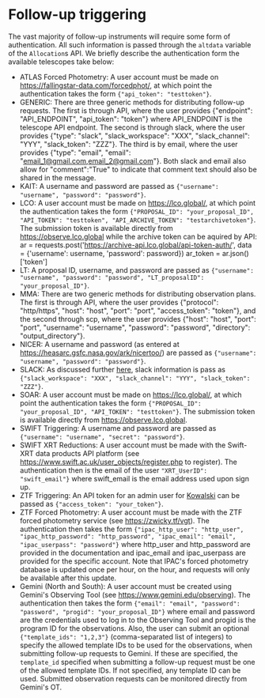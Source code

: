 # Follow-up triggering

The vast majority of follow-up instruments will require some form of authentication. All such information is passed through the `altdata` variable of the `Allocation`s API. We briefly describe the authentication form the available telescopes take below:

* ATLAS Forced Photometry: A user account must be made on https://fallingstar-data.com/forcedphot/, at which point the authentication takes the form `{"api_token": "testtoken"}`.
* GENERIC: There are three generic methods for distributing follow-up requests. The first is through API, where the user provides {"endpoint": "API_ENDPOINT", "api_token": "token"} where API_ENDPOINT is the telescope API endpoint. The second is through slack, where the user provides {"type": "slack", "slack_workspace": "XXX", "slack_channel": "YYY", "slack_token": "ZZZ"}. The third is by email, where the user provides {"type": "email", "email": "email_1@gmail.com,email_2@gmail.com"}. Both slack and email also allow for "comment":"True" to indicate that comment text should also be shared in the message.
* KAIT: A username and password are passed as `{"username": "username", "password": "password"}`.
* LCO: A user account must be made on https://lco.global/, at which point the authentication takes the form `{"PROPOSAL_ID": "your_proposal_ID", "API_TOKEN": "testtoken", "API_ARCHIVE_TOKEN": "testarchivetoken"}`. The submission token is available directly from https://observe.lco.global while the archive token can be aquired by API:
ar = requests.post('https://archive-api.lco.global/api-token-auth/',
                       data = {'username': username, 'password': password})
ar_token = ar.json()['token']
* LT: A proposal ID, username, and password are passed as `{"username": "username", "password": "password", "LT_proposalID": "your_proposal_ID"}`.
* MMA: There are two generic methods for distributing observation plans. The first is through API, where the user provides {"protocol": "http/https", "host": "host", "port": "port", "access_token": "token"}, and the second through scp, where the user provides {"host": "host", "port": "port", "username": "username", "password": "password", "directory": "output_directory"}.
* NICER: A username and password (as entered at https://heasarc.gsfc.nasa.gov/ark/nicertoo/) are passed as `{"username": "username", "password": "password"}`.
* SLACK: As discussed further [here](./slack.html), slack information is pass as `{"slack_workspace": "XXX", "slack_channel": "YYY", "slack_token": "ZZZ"}`.
* SOAR: A user account must be made on https://lco.global/, at which point the authentication takes the form `{"PROPOSAL_ID": "your_proposal_ID", "API_TOKEN": "testtoken"}`. The submission token is available directly from https://observe.lco.global.
* SWIFT Triggering: A username and password are passed as `{"username": "username", "secret": "password"}`.
* SWIFT XRT Reductions: A user account must be made with the Swift-XRT data products API platform (see https://www.swift.ac.uk/user_objects/register.php to register). The authentication then is the email of the user `"XRT_UserID": "swift_email"}` where swift_email is the email address used upon sign up.
* ZTF Triggering: An API token for an admin user for [Kowalski](https://github.com/dmitryduev/kowalski) can be passed as `{"access_token": "your_token"}`.
* ZTF Forced Photometry: A user account must be made with the ZTF forced photometry service (see https://zwicky.tf/vgt). The authentication then takes the form `{"ipac_http_user": "http_user", "ipac_http_password": "http_password", "ipac_email": "email", "ipac_userpass": "password"}` where http_user and http_password are provided in the documentation and ipac_email and ipac_userpass are provided for the specific account. Note that IPAC's forced photometry database is updated once per hour, on the hour, and requests will only be available after this update.
* Gemini (North and South): A user account must be created using Gemini's Observing Tool (see https://www.gemini.edu/observing). The authentication then takes the form `{"email": "email", "password": "password", "progid": "your_proposal_ID"}` where email and password are the credentials used to log in to the Observing Tool and progid is the program ID for the observations. Also, the user can submit an optional `{"template_ids": "1,2,3"}` (comma-separated list of integers) to specify the allowed template IDs to be used for the observations, when submitting follow-up requests to Gemini. If these are specified, the `template_id` specified when submitting a follow-up request must be one of the allowed template IDs. If not specified, any template ID can be used. Submitted observation requests can be monitored directly from Gemini's OT.
